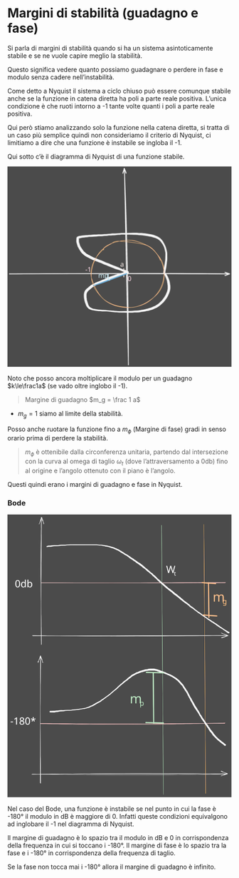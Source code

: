 # Margini di stabilità (guadagno e fase)
Si parla di margini di stabilità quando si ha un sistema asintoticamente stabile e se ne vuole capire meglio la stabilità.

Questo significa vedere quanto possiamo guadagnare o perdere in fase e modulo senza cadere nell’instabilità.

Come detto a Nyquist il sistema a ciclo chiuso può essere comunque stabile anche se la funzione in catena diretta ha poli a parte reale positiva. L’unica condizione è che ruoti intorno a -1 tante volte quanti i poli a parte reale positiva.

Qui però stiamo analizzando solo la funzione nella catena diretta, si tratta di un caso più semplice quindi non consideriamo il criterio di Nyquist, ci limitiamo a dire che una funzione è instabile se ingloba il -1.

Qui sotto c’è il diagramma di Nyquist di una funzione stabile.

![NyquistMargini](img/NyquistMarginiFDA.svg)

Noto che posso ancora moltiplicare il modulo per un guadagno $k\le\frac1a$ (se vado oltre inglobo il -1).

> Margine di guadagno $m_g = \frac 1 a$
> 
- $m_g = 1$ siamo al limite della stabilità.

Posso anche ruotare la funzione fino a $m_\phi$ (Margine di fase) gradi in senso orario prima di perdere la stabilità.

<aside>

>$m_\phi$ è ottenibile dalla circonferenza unitaria, partendo dal intersezione con la curva al omega di taglio $\omega_t$ (dove l’attraversamento a 0db) fino al origine e l’angolo ottenuto con il piano è l’angolo.

</aside>

Questi quindi erano i margini di guadagno e fase in Nyquist.

### Bode

![BodeMargini](img/BodeMarginFDA.svg)

Nel caso del Bode, una funzione è instabile se nel punto in cui la fase è -180° il modulo in dB è maggiore di 0. Infatti queste condizioni equivalgono ad inglobare il -1 nel diagramma di Nyquist.

Il margine di guadagno è lo spazio tra il modulo in dB e 0 in corrispondenza della frequenza in cui si toccano i -180°. Il margine di fase è lo spazio tra la fase e i -180° in corrispondenza della frequenza di taglio.

Se la fase non tocca mai i -180° allora il margine di guadagno è infinito.
